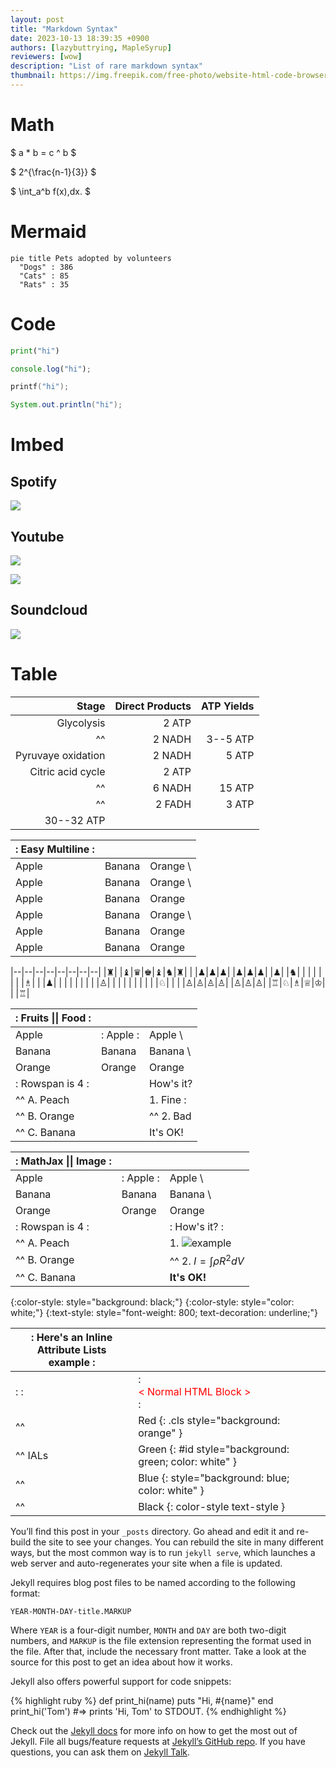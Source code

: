 ```yaml
---
layout: post
title: "Markdown Syntax"
date: 2023-10-13 18:39:35 +0900
authors: [lazybuttrying, MapleSyrup]
reviewers: [wow]
description: "List of rare markdown syntax"
thumbnail: https://img.freepik.com/free-photo/website-html-code-browser-view-printed-white-paper-closeup-view_211682-166.jpg?w=996&t=st=1697546256~exp=1697546856~hmac=426a0b6e50c1e2c15ecd1ad8f07565743966995c58cd410e4f78ae6af9555ff5
---
```


# Math

$ a \* b = c ^ b $

$ 2^{\frac{n-1}{3}} $

$ \int_a^b f(x)\,dx. $

# Mermaid

```mermaid!
pie title Pets adopted by volunteers
  "Dogs" : 386
  "Cats" : 85
  "Rats" : 35
```

# Code

```py
print("hi")
```

```js
console.log("hi");
```

```c
printf("hi");
```

```java
System.out.println("hi");
```

# Imbed

## Spotify

![](http://open.spotify.com/track/4Dg5moVCTqxAb7Wr8Dq2T5)

## Youtube

![](https://www.youtube.com/watch?v=Ptk_1Dc2iPY)

![](//www.youtube.com/watch?v=Ptk_1Dc2iPY?width=800&height=500)

## Soundcloud

![](https://soundcloud.com/aviciiofficial/preview-avicii-vs-lenny)

# Table

|              Stage | Direct Products | ATP Yields |
| -----------------: | --------------: | ---------: |
|         Glycolysis |           2 ATP |            |
|                 ^^ |          2 NADH |   3--5 ATP |
| Pyruvaye oxidation |          2 NADH |      5 ATP |
|  Citric acid cycle |           2 ATP |            |
|                 ^^ |          6 NADH |     15 ATP |
|                 ^^ |          2 FADH |      3 ATP |
|         30--32 ATP |                 |            |

| : Easy Multiline : |        |           |
| :----------------- | :----- | :-------- |
| Apple              | Banana | Orange \  |
| Apple              | Banana | Orange \  |
| Apple              | Banana | Orange    |
| Apple              | Banana | Orange \  |
| Apple              | Banana | Orange    |
| Apple              | Banana | Orange    |

|--|--|--|--|--|--|--|--|
|♜| |♝|♛|♚|♝|♞|♜|
| |♟|♟|♟| |♟|♟|♟|
|♟| |♞| | | | | |
| |♗| | |♟| | | |
| | | | |♙| | | |
| | | | | |♘| | |
|♙|♙|♙|♙| |♙|♙|♙|
|♖|♘|♗|♕|♔| | |♖|

| : Fruits \|\| Food : |           |           |
| :------------------- | :-------- | :-------- |
| Apple                | : Apple : | Apple \   |
| Banana               | Banana    | Banana \  |
| Orange               | Orange    | Orange    |
| : Rowspan is 4 :     |           | How's it? |
| ^^ A. Peach          |           | 1. Fine : |
| ^^ B. Orange         |           | ^^ 2. Bad |
| ^^ C. Banana         |           | It's OK!  |

| : MathJax \|\| Image : |           |                                |
| :--------------------- | :-------- | :----------------------------- |
| Apple                  | : Apple : | Apple \                        |
| Banana                 | Banana    | Banana \                       |
| Orange                 | Orange    | Orange                         |
| : Rowspan is 4 :       |           | : How's it? :                  |
| ^^ A. Peach            |           | 1. ![example][cell-image]      |
| ^^ B. Orange           |           | ^^ 2. $I = \int \rho R^{2} dV$ |
| ^^ C. Banana           |           | **It's OK!**                   |

[cell-image]: https://jekyllrb.com/img/octojekyll.png "An exemplary image"

{:color-style: style="background: black;"}
{:color-style: style="color: white;"}
{:text-style: style="font-weight: 800; text-decoration: underline;"}

| : Here's an Inline Attribute Lists example : |                                                               |     |     |
| -------------------------------------------- | ------------------------------------------------------------- | --- | --- |
| : :                                          | : <div style="color: red;"> &lt; Normal HTML Block > </div> : |     |     |
| ^^                                           | Red {: .cls style="background: orange" }                      |     |     |
| ^^ IALs                                      | Green {: #id style="background: green; color: white" }        |     |     |
| ^^                                           | Blue {: style="background: blue; color: white" }              |     |     |
| ^^                                           | Black {: color-style text-style }                             |     |     |

You’ll find this post in your `_posts` directory. Go ahead and edit it and re-build the site to see your changes. You can rebuild the site in many different ways, but the most common way is to run `jekyll serve`, which launches a web server and auto-regenerates your site when a file is updated.

Jekyll requires blog post files to be named according to the following format:

`YEAR-MONTH-DAY-title.MARKUP`

Where `YEAR` is a four-digit number, `MONTH` and `DAY` are both two-digit numbers, and `MARKUP` is the file extension representing the format used in the file. After that, include the necessary front matter. Take a look at the source for this post to get an idea about how it works.

Jekyll also offers powerful support for code snippets:

{% highlight ruby %}
def print_hi(name)
puts "Hi, #{name}"
end
print_hi('Tom')
#=> prints 'Hi, Tom' to STDOUT.
{% endhighlight %}

Check out the [Jekyll docs][jekyll-docs] for more info on how to get the most out of Jekyll. File all bugs/feature requests at [Jekyll’s GitHub repo][jekyll-gh]. If you have questions, you can ask them on [Jekyll Talk][jekyll-talk].

[jekyll-docs]: https://jekyllrb.com/docs/home
[jekyll-gh]: https://github.com/jekyll/jekyll
[jekyll-talk]: https://talk.jekyllrb.com/

